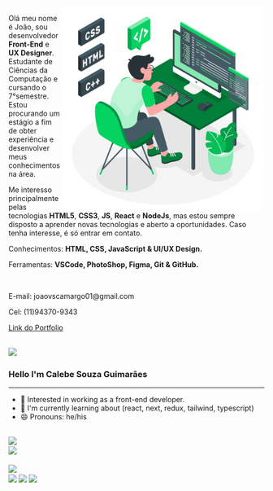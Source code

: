 <img src="./img/eu-pc.svg" min-width="400px" max-width="400px" width="400px" align="right" alt="">

<p align="left"> 
  Olá meu nome é João, sou desenvolvedor <strong>Front-End</strong> e <strong>UX Designer</strong>. Estudante de Ciências da Computação e cursando o 7°semestre. Estou
procurando um estágio a fim de obter experiência e desenvolver meus
conhecimentos na área.

Me interesso principalmente pelas tecnologias <strong>HTML5</strong>,
<strong>CSS3</strong>, <strong>JS</strong>, <strong>React</strong> e <strong>NodeJs</strong>, mas estou sempre disposto a aprender novas
tecnologias e aberto a oportunidades. Caso tenha interesse, é só entrar em contato.
</p>

<p align="left">
  Conhecimentos: <strong>HTML, CSS, JavaScript & UI/UX Design.</strong>
</p>

<p align="left">
  Ferramentas: <strong>VSCode, PhotoShop, Figma, Git & GitHub.</strong>
</p>

</br>

<p align="rigth">
  E-mail: joaovscamargo01@gmail.com
</p> 
<p align="rigth">
  Cel: (11)94370-9343
</p> 

<a  align="left" href="https://devjoaocamargo.github.io/" target="_blank">
       Link do Portfolio
</a>

</br>
</br>

<p align="left">
  
  <a href="https://www.linkedin.com/in/jo%C3%A3o-vitor-camargo-49815a1b0/" alt="Linkedin">
  <img src="https://img.shields.io/badge/-Linkedin-0e76a8?style=for-the-badge&logo=Linkedin&logoColor=white&link=https://www.linkedin.com/in/iuricode" /></a>

</p>


### Hello I'm Calebe Souza Guimarães
<hr>

- 🔭 Interested in working as a front-end developer.
- 🌱 I'm currently learning about (react, next, redux, tailwind, typescript)
- 😄 Pronouns: he/his

<br>

<img src="https://github-profile-trophy.vercel.app/?username=calebesg&row=1&column=6&theme=dracula&margin-w=15&margin-h=15"/>

<!-- Tecnologis que domino -->

<br>
<a href="https://skillicons.dev">
  <img src="https://skillicons.dev/icons?i=linux,git,vscode,javascript,typescript,css,html,react,next,redux,tailwind,sass,nodejs,express,mongo" />
</a>

<br>
<br>

<img src="./profile-3d-contrib/profile-night-rainbow.svg" />

<!-- Endereços para contato -->

<div> 
<a href="https://www.linkedin.com/in/calebesg" target="_blank"><img src="https://img.shields.io/badge/-LinkedIn-%230077B5?style=for-the-badge&logo=linkedin&logoColor=white" target="_blank"></a> 
  <a href="https://www.facebook.com/profile.php?id=100077443783376" target="_blank"><img src="https://img.shields.io/badge/-Facebook-3B5998?style=for-the-badge&logo=facebook&logoColor=white" target="_blank"></a>
  <a href = "mailto:calebeguimaraes10@gmail.com"><img src="https://img.shields.io/badge/-Gmail-db4a39?style=for-the-badge&logo=gmail&logoColor=white" target="_blank"></a>
</div>


